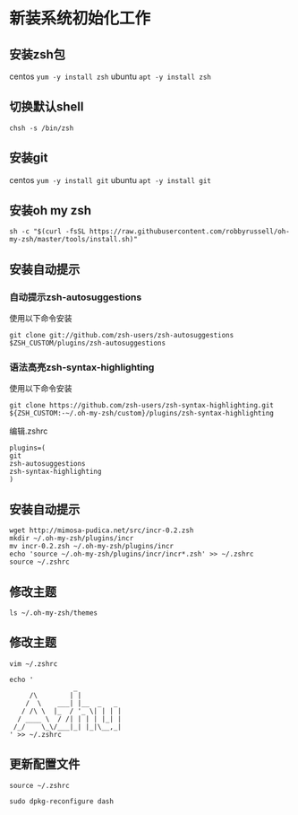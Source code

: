 # 新装系统初始化工作

## 安装zsh包

centos `yum -y install zsh`
ubuntu `apt -y install zsh`

## 切换默认shell
```
chsh -s /bin/zsh
```

## 安装git
centos `yum -y install git`
ubuntu `apt -y install git`

## 安装oh my zsh 
```
sh -c "$(curl -fsSL https://raw.githubusercontent.com/robbyrussell/oh-my-zsh/master/tools/install.sh)"
```

## 安装自动提示
### 自动提示zsh-autosuggestions
使用以下命令安装

```
git clone git://github.com/zsh-users/zsh-autosuggestions $ZSH_CUSTOM/plugins/zsh-autosuggestions
```

### 语法高亮zsh-syntax-highlighting
使用以下命令安装

```
git clone https://github.com/zsh-users/zsh-syntax-highlighting.git ${ZSH_CUSTOM:-~/.oh-my-zsh/custom}/plugins/zsh-syntax-highlighting
```

编辑.zshrc

```
plugins=(
git
zsh-autosuggestions
zsh-syntax-highlighting
)
```

## 安装自动提示
```
wget http://mimosa-pudica.net/src/incr-0.2.zsh
mkdir ~/.oh-my-zsh/plugins/incr
mv incr-0.2.zsh ~/.oh-my-zsh/plugins/incr
echo 'source ~/.oh-my-zsh/plugins/incr/incr*.zsh' >> ~/.zshrc
source ~/.zshrc
```

## 修改主题
`ls ~/.oh-my-zsh/themes`

## 修改主题
```
vim ~/.zshrc

echo '
                _           
     /\        | |          
    /  \    ___| |__  _   _ 
   / /\ \  |_  / '_ \| | | |
  / ____ \  / /| | | | |_| |
 /_/    \_\/___|_| |_|\__,_|
' >> ~/.zshrc
```
## 更新配置文件

`source ~/.zshrc`

`sudo dpkg-reconfigure dash`
